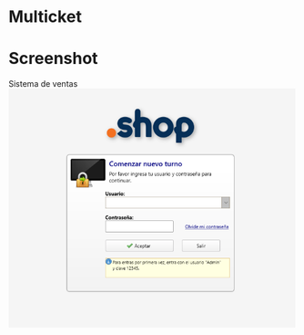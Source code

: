 # Multicket
# Screenshot
Sistema de ventas 
![Secreenshot demo](https://github.com/jose055abraham/multicket/blob/master/img/shop-100013.png)
